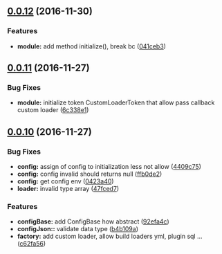 <a name="0.0.12"></a>
## [0.0.12](https://github.com/ramonornela/configuration/compare/v0.0.11...v0.0.12) (2016-11-30)


### Features

* **module:** add method initialize(), break bc ([041ceb3](https://github.com/ramonornela/configuration/commit/041ceb3))



<a name="0.0.11"></a>
## [0.0.11](https://github.com/ramonornela/configuration/compare/v0.0.10...v0.0.11) (2016-11-27)


### Bug Fixes

* **module:** initialize token CustomLoaderToken that allow pass callback custom loader ([6c338e1](https://github.com/ramonornela/configuration/commit/6c338e1))



<a name="0.0.10"></a>
## [0.0.10](https://github.com/ramonornela/configuration/compare/v0.0.9...v0.0.10) (2016-11-27)


### Bug Fixes

* **config:** assign of config to initialization less not allow ([4409c75](https://github.com/ramonornela/configuration/commit/4409c75))
* **config:** config invalid should returns null ([ffb0de2](https://github.com/ramonornela/configuration/commit/ffb0de2))
* **config:** get config env ([0423a40](https://github.com/ramonornela/configuration/commit/0423a40))
* **loader:** invalid type array ([47fced7](https://github.com/ramonornela/configuration/commit/47fced7))


### Features

* **configBase:** add ConfigBase how abstract ([92efa4c](https://github.com/ramonornela/configuration/commit/92efa4c))
* **configJson::** validate data type ([b4b109a](https://github.com/ramonornela/configuration/commit/b4b109a))
* **factory:** add custom loader, allow build loaders yml, plugin sql ... ([c62fa56](https://github.com/ramonornela/configuration/commit/c62fa56))

